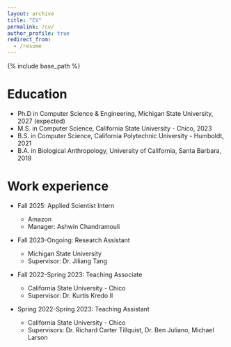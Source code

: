 ```yaml
---
layout: archive
title: "CV"
permalink: /cv/
author_profile: true
redirect_from:
  - /resume
---
```


{% include base_path %}

Education
======
* Ph.D in Computer Science & Engineering, Michigan State University, 2027 (expected)
* M.S. in Computer Science, California State University - Chico, 2023
* B.S. in Computer Science, California Polytechnic University - Humboldt, 2021
* B.A. in Biological Anthropology, University of California, Santa Barbara, 2019

Work experience
======
* Fall 2025: Applied Scientist Intern
  * Amazon
  * Manager: Ashwin Chandramouli

* Fall 2023-Ongoing: Research Assistant
  * Michigan State University
  * Supervisor: Dr. Jiliang Tang

* Fall 2022-Spring 2023: Teaching Associate
  * California State University - Chico
  * Supervisor: Dr. Kurtis Kredo II

* Spring 2022-Spring 2023: Teaching Assistant
  * California State University - Chico
  * Supervisors: Dr. Richard Carter Tillquist, Dr. Ben Juliano, Michael Larson
  
<!-- Skills
======
* Skill 1
* Skill 2
  * Sub-skill 2.1
  * Sub-skill 2.2
  * Sub-skill 2.3
* Skill 3 -->

<!-- Publications
======
  <ul>{% for post in site.publications reversed %}
    {% include archive-single-cv.html %}
  {% endfor %}</ul>
  
Talks
======
  <ul>{% for post in site.talks reversed %}
    {% include archive-single-talk-cv.html  %}
  {% endfor %}</ul> -->
  
<!-- Teaching
======
  <ul>{% for post in site.teaching reversed %}
    {% include archive-single-cv.html %}
  {% endfor %}</ul>
  
Service and leadership
======
* Currently signed in to 43 different slack teams -->
